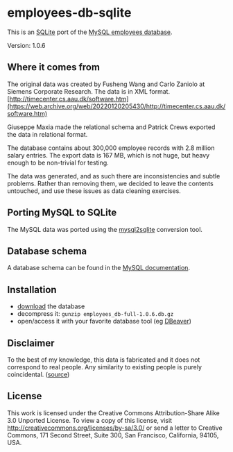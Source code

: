 # employees-db-sqlite

This is an [SQLite](https://sqlite.org/) port of the 
[MySQL employees database](https://github.com/datacharmer/test_db).

Version: 1.0.6

## Where it comes from
The original data was created by Fusheng Wang and Carlo Zaniolo at Siemens
Corporate Research. The data is in XML format.
[http://timecenter.cs.aau.dk/software.htm](https://web.archive.org/web/20220120205430/http://timecenter.cs.aau.dk/software.htm)

Giuseppe Maxia made the relational schema and Patrick Crews exported the data
in relational format.

The database contains about 300,000 employee records with 2.8 million salary
entries. The export data is 167 MB, which is not huge, but heavy enough to be
non-trivial for testing.

The data was generated, and as such there are inconsistencies and subtle
problems. Rather than removing them, we decided to leave the contents
untouched, and use these issues as data cleaning exercises.

## Porting MySQL to SQLite

The MySQL data was ported using the [mysql2sqlite](https://github.com/dumblob/mysql2sqlite)
conversion tool.

## Database schema

A database schema can be found in the [MySQL documentation](https://dev.mysql.com/doc/employee/en/sakila-structure.html).

## Installation

* [download](https://raw.githubusercontent.com/fracpete/employees-db-sqlite/master/employees_db-full-1.0.6.db.gz) 
  the database
* decompress it: `gunzip employees_db-full-1.0.6.db.gz`
* open/access it with your favorite database tool (eg [DBeaver](https://dbeaver.io/))

## Disclaimer
To the best of my knowledge, this data is fabricated and it does not correspond to real people. Any similarity to existing people is purely coincidental. ([source](https://web.archive.org/web/20211016111214/http://timecenter.cs.aau.dk/Data/employeeReadme.txt))

## License
This work is licensed under the Creative Commons Attribution-Share Alike 3.0
Unported License. To view a copy of this license, visit
http://creativecommons.org/licenses/by-sa/3.0/ or send a letter to Creative
Commons, 171 Second Street, Suite 300, San Francisco, California, 94105, USA.
